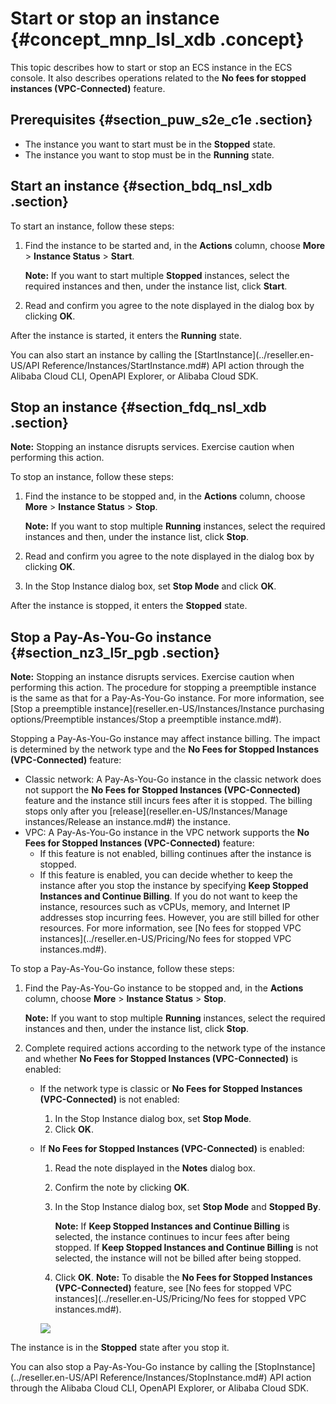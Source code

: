 # Start or stop an instance {#concept_mnp_lsl_xdb .concept}

This topic describes how to start or stop an ECS instance in the ECS console. It also describes operations related to the **No fees for stopped instances \(VPC-Connected\)** feature.

## Prerequisites {#section_puw_s2e_c1e .section}

-   The instance you want to start must be in the **Stopped** state.
-   The instance you want to stop must be in the **Running** state.

## Start an instance {#section_bdq_nsl_xdb .section}

To start an instance, follow these steps:

1.  Find the instance to be started and, in the **Actions** column, choose **More** \> **Instance Status** \> **Start**.

    **Note:** If you want to start multiple **Stopped** instances, select the required instances and then, under the instance list, click **Start**.

2.  Read and confirm you agree to the note displayed in the dialog box by clicking **OK**.

After the instance is started, it enters the **Running** state.

You can also start an instance by calling the [StartInstance](../reseller.en-US/API Reference/Instances/StartInstance.md#) API action through the Alibaba Cloud CLI, OpenAPI Explorer, or Alibaba Cloud SDK.

## Stop an instance {#section_fdq_nsl_xdb .section}

**Note:** Stopping an instance disrupts services. Exercise caution when performing this action.

To stop an instance, follow these steps:

1.  Find the instance to be stopped and, in the **Actions** column, choose **More** \> **Instance Status** \> **Stop**.

    **Note:** If you want to stop multiple **Running** instances, select the required instances and then, under the instance list, click **Stop**.

2.  Read and confirm you agree to the note displayed in the dialog box by clicking **OK**.
3.  In the Stop Instance dialog box, set **Stop Mode** and click **OK**.

After the instance is stopped, it enters the **Stopped** state.

## Stop a Pay-As-You-Go instance {#section_nz3_l5r_pgb .section}

**Note:** Stopping an instance disrupts services. Exercise caution when performing this action. The procedure for stopping a preemptible instance is the same as that for a Pay-As-You-Go instance. For more information, see [Stop a preemptible instance](reseller.en-US/Instances/Instance purchasing options/Preemptible instances/Stop a preemptible instance.md#).

Stopping a Pay-As-You-Go instance may affect instance billing. The impact is determined by the network type and the **No Fees for Stopped Instances \(VPC-Connected\)** feature:

-   Classic network: A Pay-As-You-Go instance in the classic network does not support the **No Fees for Stopped Instances \(VPC-Connected\)** feature and the instance still incurs fees after it is stopped. The billing stops only after you [release](reseller.en-US/Instances/Manage instances/Release an instance.md#) the instance.
-   VPC: A Pay-As-You-Go instance in the VPC network supports the **No Fees for Stopped Instances \(VPC-Connected\)** feature:
    -   If this feature is not enabled, billing continues after the instance is stopped.
    -   If this feature is enabled, you can decide whether to keep the instance after you stop the instance by specifying **Keep Stopped Instances and Continue Billing**. If you do not want to keep the instance, resources such as vCPUs, memory, and Internet IP addresses stop incurring fees. However, you are still billed for other resources. For more information, see [No fees for stopped VPC instances](../reseller.en-US/Pricing/No fees for stopped VPC instances.md#).

To stop a Pay-As-You-Go instance, follow these steps:

1.  Find the Pay-As-You-Go instance to be stopped and, in the **Actions** column, choose **More** \> **Instance Status** \> **Stop**.

    **Note:** If you want to stop multiple **Running** instances, select the required instances and then, under the instance list, click **Stop**.

2.  Complete required actions according to the network type of the instance and whether **No Fees for Stopped Instances \(VPC-Connected\)** is enabled:
    -   If the network type is classic or **No Fees for Stopped Instances \(VPC-Connected\)** is not enabled:
        1.  In the Stop Instance dialog box, set **Stop Mode**.
        2.  Click **OK**.
    -   If **No Fees for Stopped Instances \(VPC-Connected\)** is enabled:

        1.  Read the note displayed in the **Notes** dialog box.
        2.  Confirm the note by clicking **OK**.
        3.  In the Stop Instance dialog box, set **Stop Mode** and **Stopped By**.

            **Note:** If **Keep Stopped Instances and Continue Billing** is selected, the instance continues to incur fees after being stopped. If **Keep Stopped Instances and Continue Billing** is not selected, the instance will not be billed after being stopped.

        4.  Click **OK**.
        **Note:** To disable the **No Fees for Stopped Instances \(VPC-Connected\)** feature, see [No fees for stopped VPC instances](../reseller.en-US/Pricing/No fees for stopped VPC instances.md#).

        ![](http://static-aliyun-doc.oss-cn-hangzhou.aliyuncs.com/assets/img/9648/15659431075448_en-US.png)


The instance is in the **Stopped** state after you stop it.

You can also stop a Pay-As-You-Go instance by calling the [StopInstance](../reseller.en-US/API Reference/Instances/StopInstance.md#) API action through the Alibaba Cloud CLI, OpenAPI Explorer, or Alibaba Cloud SDK.

